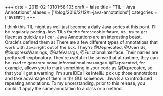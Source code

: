 +++
date = 2016-02-13T01:58:10Z
draft = false
title = "TIL - Java Annotations"
aliases = ["/blog/2016/2/12/til-java-annotations"]
categories = ["avsnitt"]
+++

I think this TIL might as well just become a daily Java series at this point. I'll be regularly posting Java TILs for the foreseeable future, as I try to get fluent as quickly as I can.
Java Annotations are an interesting beast. Oracle's defined them as
There are a few different types of annotations that work with Java right out of the box. They're @Deprecated, @Override, @SuppressWarnings, @SafeVarargs, @FunctionalInterface. Their names are pretty self-explanatory. They're useful in the sense that at runtime, they can be used to generate some informational messages. @Deprecated, for example, allows you to mark something in your code as @Deprecated, so that you'll get a warning. I'm sure IDEs like IntelliJ pick up those annotations and take advantage of them in the GUI somehow.&nbsp;
Java 8 also introduced repeating annotations. To my understanding, prior to this release, you couldn't apply the same annotation to a class or a method.&nbsp;

